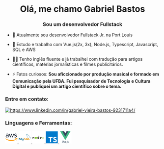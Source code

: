 <h1 align="center">Olá, me chamo Gabriel Bastos</h1>
<h3 align="center">Sou um desenvolvedor Fullstack</h3>

- 🔭 Atualmente sou desenvolvedor Fullstack Jr. na Port Louis

- 💬 Estudo e trabalho com Vue.js(2x, 3x), Node.js, Typescript, Javascript, SQL e AWS

- 👨‍💻 Tenho inglês fluente e já trabalhei com tradução para artigos científicos, matérias jornalísticas e filmes publicitários.

- ⚡ Fatos curiosos: **Sou aficcionado por produção musical e formado em Comunicação pela UFBA. Fui pesquisador de Tecnologia e Cultura Digital e publiquei um artigo científico sobre o tema.**

<h3 align="left">Entre em contato:</h3>
<p align="left">
<a href="https://linkedin.com/in/https://www.linkedin.com/in/gabriel-vieira-bastos-9231711a4/" target="blank"><img align="center" src="https://raw.githubusercontent.com/rahuldkjain/github-profile-readme-generator/master/src/images/icons/Social/linked-in-alt.svg" alt="https://www.linkedin.com/in/gabriel-vieira-bastos-9231711a4/" height="30" width="40" /></a>
</p>

<h3 align="left">Linguagens e Ferramentas:</h3>
<p align="left"> <a href="https://aws.amazon.com" target="_blank" rel="noreferrer"> <img src="https://raw.githubusercontent.com/devicons/devicon/master/icons/amazonwebservices/amazonwebservices-original-wordmark.svg" alt="aws" width="40" height="40"/> </a> <a href="https://www.mysql.com/" target="_blank" rel="noreferrer"> <img src="https://raw.githubusercontent.com/devicons/devicon/master/icons/mysql/mysql-original-wordmark.svg" alt="mysql" width="40" height="40"/> </a> <a href="https://nodejs.org" target="_blank" rel="noreferrer"> <img src="https://raw.githubusercontent.com/devicons/devicon/master/icons/nodejs/nodejs-original-wordmark.svg" alt="nodejs" width="40" height="40"/> </a> <a href="https://www.typescriptlang.org/" target="_blank" rel="noreferrer"> <img src="https://raw.githubusercontent.com/devicons/devicon/master/icons/typescript/typescript-original.svg" alt="typescript" width="40" height="40"/> </a> <a href="https://vuejs.org/" target="_blank" rel="noreferrer"> <img src="https://raw.githubusercontent.com/devicons/devicon/master/icons/vuejs/vuejs-original-wordmark.svg" alt="vuejs" width="40" height="40"/> </a> </p>
